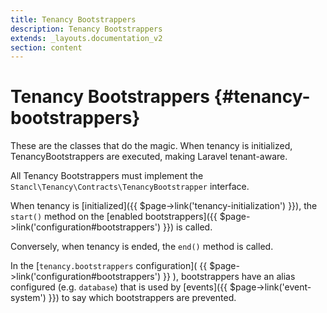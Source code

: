 ```yaml
---
title: Tenancy Bootstrappers
description: Tenancy Bootstrappers
extends: _layouts.documentation_v2
section: content
---
```


# Tenancy Bootstrappers {#tenancy-bootstrappers}

These are the classes that do the magic. When tenancy is initialized, TenancyBootstrappers are executed, making Laravel tenant-aware.

All Tenancy Bootstrappers must implement the `Stancl\Tenancy\Contracts\TenancyBootstrapper` interface. 

When tenancy is [initialized]({{ $page->link('tenancy-initialization') }}), the `start()` method on the [enabled bootstrappers]({{ $page->link('configuration#bootstrappers') }}) is called.

Conversely, when tenancy is ended, the `end()` method is called.

In the [`tenancy.bootstrappers` configuration]( {{ $page->link('configuration#bootstrappers') }} ), bootstrappers have an alias configured (e.g. `database`) that is used by [events]({{ $page->link('event-system') }}) to say which bootstrappers are prevented.
